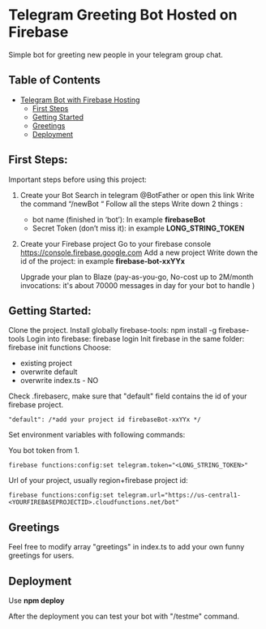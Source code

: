 # Telegram Greeting Bot Hosted on Firebase

Simple bot for greeting new people in your telegram group chat.

## Table of Contents

- [Telegram Bot with Firebase Hosting](#telegram-greeting-bot-hosted-on-firebase)
    - [First Steps](#first-steps)
    - [Getting Started](#getting-started)
    - [Greetings](#greetings)
    - [Deployment](#deployment)
 
## First Steps:

Important steps before using this project:

1. Create your Bot
   Search in telegram @BotFather or open this link
   Write the command “/newBot “
   Follow all the steps
   Write down 2 things :
    - bot name (finished in ‘bot’): In example **firebaseBot**
    - Secret Token (don’t miss it): in example **LONG_STRING_TOKEN**

2. Create your Firebase project
   Go to your firebase console https://console.firebase.google.com
   Add a new project
   Write down the id of the project: in example **firebase-bot-xxYYx**
   
   Upgrade your plan to Blaze (pay-as-you-go, No-cost up to 2M/month invocations: it's about 70000 messages in day for your bot to handle )


## Getting Started:
Clone the project.
Install globally firebase-tools: npm install -g firebase-tools
Login into firebase: firebase login
Init firebase in the same folder: firebase init functions
Choose: 

- existing project
- overwrite default
- overwrite index.ts - NO

Check .firebaserc, make sure that "default" field contains the id of your firebase project.
```
"default": /*add your project id firebaseBot-xxYYx */
```

Set environment variables with following commands:

You bot token from 1.

```firebase functions:config:set telegram.token="<LONG_STRING_TOKEN>"```

Url of your project, usually region+firebase project id:

```firebase functions:config:set telegram.url="https://us-central1-<YOURFIREBASEPROJECTID>.cloudfunctions.net/bot"```

## Greetings

Feel free to modify array "greetings" in index.ts to add your own funny greetings for users.

## Deployment

Use **npm deploy** 

After the deployment you can test your bot with "/testme" command.

